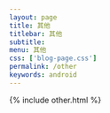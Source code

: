 ```yaml
---
layout: page
title: 其他
titlebar: 其他
subtitle: 
menu: 其他
css: ['blog-page.css']
permalink: /other
keywords: android
---
```

{% include other.html %}